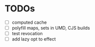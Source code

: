 # TODOs

- [ ] computed cache
- [ ] polyfill maps, sets in UMD, CJS builds
- [ ] test revocation
- [ ] add lazy opt to effect
